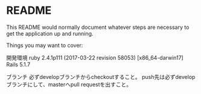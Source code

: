 # README

This README would normally document whatever steps are necessary to get the
application up and running.

Things you may want to cover:

開発環境
ruby 2.4.1p111 (2017-03-22 revision 58053) [x86_64-darwin17]
Rails 5.1.7

ブランチ
必ずdevelopブランチからcheckoutすること。
push先は必ずdevelopブランチにして、masterへpull requestを出すこと。

